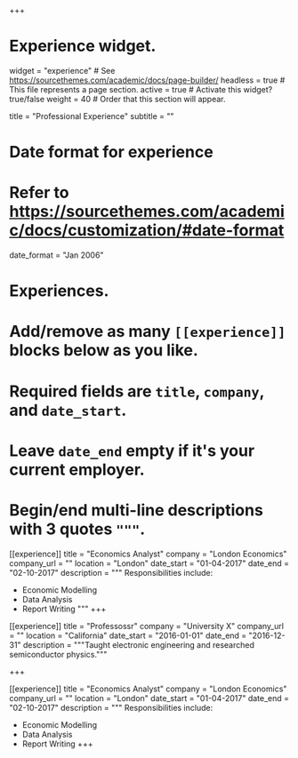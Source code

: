+++
# Experience widget.
widget = "experience"  # See https://sourcethemes.com/academic/docs/page-builder/
headless = true  # This file represents a page section.
active = true  # Activate this widget? true/false
weight = 40  # Order that this section will appear.

title = "Professional Experience"
subtitle = ""

# Date format for experience
#   Refer to https://sourcethemes.com/academic/docs/customization/#date-format
date_format = "Jan 2006"

# Experiences.
#   Add/remove as many `[[experience]]` blocks below as you like.
#   Required fields are `title`, `company`, and `date_start`.
#   Leave `date_end` empty if it's your current employer.
#   Begin/end multi-line descriptions with 3 quotes `"""`.
[[experience]]
  title = "Economics Analyst"
  company = "London Economics"
  company_url = ""
  location = "London"
  date_start = "01-04-2017"
  date_end = "02-10-2017"
  description = """
  Responsibilities include:
  
  * Economic Modelling
  * Data Analysis
  * Report Writing
  """
+++

[[experience]]
  title = "Professossr"
  company = "University X"
  company_url = ""
  location = "California"
  date_start = "2016-01-01"
  date_end = "2016-12-31"
  description = """Taught electronic engineering and researched semiconductor physics."""

+++

[[experience]]
  title = "Economics Analyst"
  company = "London Economics"
  company_url = ""
  location = "London"
  date_start = "01-04-2017"
  date_end = "02-10-2017"
  description = """
  Responsibilities include:
  
  * Economic Modelling
  * Data Analysis
  * Report Writing
+++
